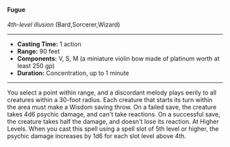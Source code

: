 #### Fugue
*4th-level illusion* (Bard,Sorcerer,Wizard)
___
- **Casting Time:** 1 action
- **Range:** 90 feet
- **Components:** V, S, M (a miniature violin bow made of platinum worth at least 250 gp)
- **Duration:** Concentration, up to 1 minute
---
You select a point within range, and a discordant
melody plays eerily to all creatures within a 30-foot
radius. Each creature that starts its turn within the
area must make a Wisdom saving throw. On a failed
save, the creature takes 4d6 psychic damage, and
can't take reactions. On a successful save, the
creature takes half the damage, and doesn't lose its
reaction.
At Higher Levels. When you cast this spell using
a spell slot of 5th level or higher, the psychic
damage increases by 1d6 for each slot level above
4th.
